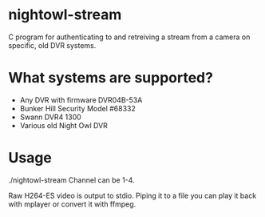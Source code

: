 # nightowl-stream

C program for authenticating to and retreiving a stream from a camera on specific, old DVR systems.

# What systems are supported?

* Any DVR with firmware DVR04B-53A
* Bunker Hill Security Model #68332
* Swann DVR4 1300
* Various old Night Owl DVR

# Usage

./nightowl-stream <IP of DVR> <channel>
Channel can be 1-4.

Raw H264-ES video is output to stdio.  Piping it to a file you can play it back
with mplayer or convert it with ffmpeg.
